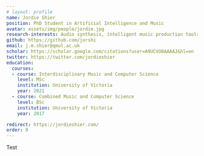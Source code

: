 ```yaml
---
# layout: profile
name: Jordie Shier
position: PhD Student in Artificial Intelligence and Music
avatar: assets/img/people/jordie.jpg
research-interests: Audio synthesis, intelligent music production tools, creative machine learning
github: https://github.com/jorshi
email: j.m.shier@qmul.ac.uk
scholar: https://scholar.google.com/citations?user=A9UCVU8AAAAJ&hl=en 
twitter: https://twitter.com/jordieshier
education:
  courses:
  - course: Interdisciplinary Music and Computer Science
    level: MSc
    institution: University of Victoria
    year: 2021
  - course: Combined Music and Computer Science
    level: BSc
    institution: University of Victoria
    year: 2017

redirect: https://jordieshier.com/
order: 9
---
```

Test
